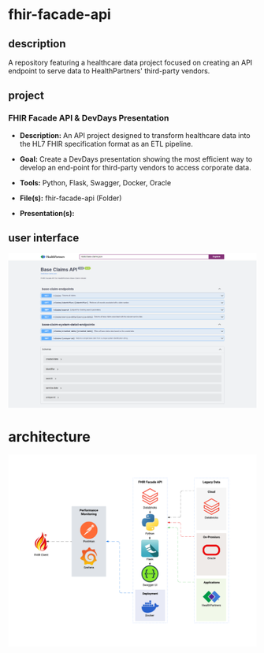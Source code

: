 # fhir-facade-api

## description

A repository featuring a healthcare data project focused on creating an API endpoint to serve data to HealthPartners' third-party vendors.

## project

### FHIR Facade API & DevDays Presentation

- **Description:** An API project designed to transform healthcare data into the HL7 FHIR specification format as an ETL pipeline.

- **Goal:** Create a DevDays presentation showing the most efficient way to develop an end-point for third-party vendors to access corporate data.

- **Tools:** Python, Flask, Swagger, Docker, Oracle

- **File(s):** fhir-facade-api (Folder)

- **Presentation(s):** 

## user interface

![FHIR_Facade_API](swagger-ui.png)

# architecture

![FHIR_Facade_API_Architecture](fhir_facade_api_architecture.png)
